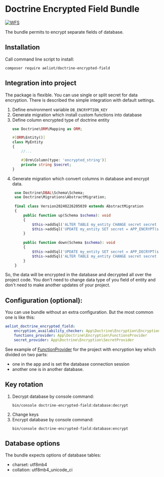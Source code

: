 # Doctrine Encrypted Field  Bundle


[![WFS](https://github.com/Aeliot-Tm/doctrine-encrypted-field/actions/workflows/automated_testing.yml/badge.svg?branch=main)](https://github.com/Aeliot-Tm/doctrine-encrypted-field/actions)

The bundle permits to encrypt separate fields of database.

## Installation

Call command line script to install:
```shell
composer require aeliot/doctrine-encrypted-field
```

## Integration into project

The package is flexible. You can use single or split secret for data encryption. 
There is described the simple integration with default settings.

1. Define environment variable `DB_ENCRYPTION_KEY`
2. Generate migration which install custom functions into database 
3. Define column encrypted type of doctrine entity
    ```php
    use Doctrine\ORM\Mapping as ORM;
    
    #[ORM\Entity()]
    class MyEntity
    {
        //...
    
        #[Orm\Column(type: 'encrypted_string')]
        private string $secret;
    }
    ```
4. Generate migration which convert columns in database and encrypt data.
   ```php
    use Doctrine\DBAL\Schema\Schema;
    use Doctrine\Migrations\AbstractMigration;
    
    final class Version20240226205039 extends AbstractMigration
    {
        public function up(Schema $schema): void
        {
            $this->addSql('ALTER TABLE my_entity CHANGE secret secret VARBINARY(1024) DEFAULT NOT NULL');
            $this->addSql('UPDATE my_entity SET secret = APP_ENCRYPT(secret) WHERE 1;');
        }
    
        public function down(Schema $schema): void
        {
            $this->addSql('UPDATE my_entity SET secret = APP_DECRYPT(secret) WHERE 1;');
            $this->addSql('ALTER TABLE my_entity CHANGE secret secret VARCHAR(255) DEFAULT NOT NULL');
        }
    }
    ```

So, the data will be encrypted in the database and decrypted all over the project code. 
You don't need to change data type of you field of entity and don't need to make another updates of your project.

## Configuration (optional):

You can use bundle without an extra configuration. But the most common one is like this:

```yml
aeliot_doctrine_encrypted_field:
    encryption_availability_checker: App\Doctrine\Encryption\EncryptionAvailabilityChecker
    functions_provider: App\Doctrine\Encryption\FunctionsProvider
    secret_provider: App\Doctrine\Encryption\SecretProvider
```
See example of [FunctionProvider](example/Doctrine/Encryption/FunctionProvider.php) for the project 
with encryption key which divided on two parts:
- one in the app and is set the database connection session
- another one is in another database.

## Key rotation

1. Decrypt database by console command:
   ```shell
   bin/console doctrine-encrypted-field:database:decrypt
   ```
2. Change keys
3. Encrypt database by console command:
   ```shell
   bin/console doctrine-encrypted-field:database:encrypt
   ```

## Database options

The bundle expects options of database tables:
- charset: utf8mb4
- collation: utf8mb4_unicode_ci
